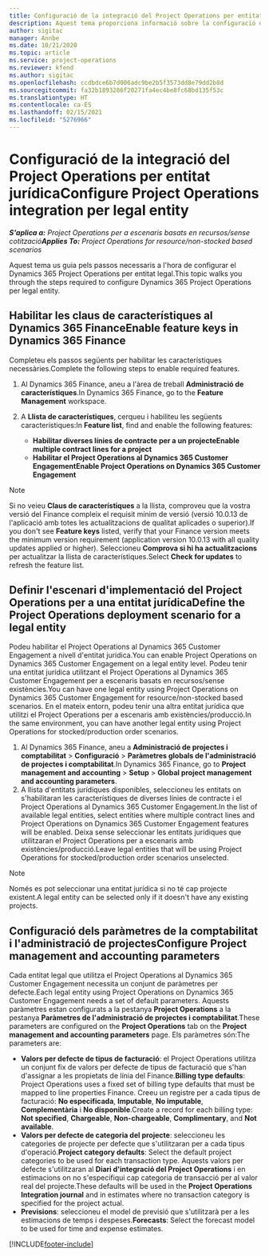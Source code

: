 ```yaml
---
title: Configuració de la integració del Project Operations per entitat jurídica
description: Aquest tema proporciona informació sobre la configuració de la integració per entitat jurídica al Project Operations.
author: sigitac
manager: Annbe
ms.date: 10/21/2020
ms.topic: article
ms.service: project-operations
ms.reviewer: kfend
ms.author: sigitac
ms.openlocfilehash: ccdbdce6b7d006adc9be2b5f3573dd8e79dd2b8d
ms.sourcegitcommit: fa32b1893286f20271fa4ec4be8fc68bd135f53c
ms.translationtype: HT
ms.contentlocale: ca-ES
ms.lasthandoff: 02/15/2021
ms.locfileid: "5276966"
---
```

# <a name="configure-project-operations-integration-per-legal-entity"></a><span data-ttu-id="aa18e-103">Configuració de la integració del Project Operations per entitat jurídica</span><span class="sxs-lookup"><span data-stu-id="aa18e-103">Configure Project Operations integration per legal entity</span></span> 

<span data-ttu-id="aa18e-104">_**S'aplica a:** Project Operations per a escenaris basats en recursos/sense cotització_</span><span class="sxs-lookup"><span data-stu-id="aa18e-104">_**Applies To:** Project Operations for resource/non-stocked based scenarios_</span></span>

<span data-ttu-id="aa18e-105">Aquest tema us guia pels passos necessaris a l'hora de configurar el Dynamics 365 Project Operations per entitat legal.</span><span class="sxs-lookup"><span data-stu-id="aa18e-105">This topic walks you through the steps required to configure Dynamics 365 Project Operations per legal entity.</span></span>

## <a name="enable-feature-keys-in-dynamics-365-finance"></a><span data-ttu-id="aa18e-106">Habilitar les claus de característiques al Dynamics 365 Finance</span><span class="sxs-lookup"><span data-stu-id="aa18e-106">Enable feature keys in Dynamics 365 Finance</span></span>

<span data-ttu-id="aa18e-107">Completeu els passos següents per habilitar les característiques necessàries.</span><span class="sxs-lookup"><span data-stu-id="aa18e-107">Complete the following steps to enable required features.</span></span>

1. <span data-ttu-id="aa18e-108">Al Dynamics 365 Finance, aneu a l'àrea de treball **Administració de característiques**.</span><span class="sxs-lookup"><span data-stu-id="aa18e-108">In Dynamics 365 Finance, go to the **Feature Management** workspace.</span></span>
2. <span data-ttu-id="aa18e-109">A **Llista de característiques**, cerqueu i habiliteu les següents característiques:</span><span class="sxs-lookup"><span data-stu-id="aa18e-109">In **Feature list**, find and enable the following features:</span></span>
  
    - <span data-ttu-id="aa18e-110">**Habilitar diverses línies de contracte per a un projecte**</span><span class="sxs-lookup"><span data-stu-id="aa18e-110">**Enable multiple contract lines for a project**</span></span>
    - <span data-ttu-id="aa18e-111">**Habilitar el Project Operations al Dynamics 365 Customer Engagement**</span><span class="sxs-lookup"><span data-stu-id="aa18e-111">**Enable Project Operations on Dynamics 365 Customer Engagement**</span></span>

> [!NOTE]
> <span data-ttu-id="aa18e-112">Si no veieu **Claus de característiques** a la llista, comproveu que la vostra versió del Finance compleix el requisit mínim de versió (versió 10.0.13 de l'aplicació amb totes les actualitzacions de qualitat aplicades o superior).</span><span class="sxs-lookup"><span data-stu-id="aa18e-112">If you don't see **Feature keys** listed, verify that your Finance version meets the minimum version requirement (application version 10.0.13 with all quality updates applied or higher).</span></span> <span data-ttu-id="aa18e-113">Seleccioneu **Comprova si hi ha actualitzacions** per actualitzar la llista de característiques.</span><span class="sxs-lookup"><span data-stu-id="aa18e-113">Select **Check for updates** to refresh the feature list.</span></span>

## <a name="define-the-project-operations-deployment-scenario-for-a-legal-entity"></a><span data-ttu-id="aa18e-114">Definir l'escenari d'implementació del Project Operations per a una entitat jurídica</span><span class="sxs-lookup"><span data-stu-id="aa18e-114">Define the Project Operations deployment scenario for a legal entity</span></span>

<span data-ttu-id="aa18e-115">Podeu habilitar el Project Operations al Dynamics 365 Customer Engagement a nivell d'entitat jurídica.</span><span class="sxs-lookup"><span data-stu-id="aa18e-115">You can enable Project Operations on Dynamics 365 Customer Engagement on a legal entity level.</span></span> <span data-ttu-id="aa18e-116">Podeu tenir una entitat jurídica utilitzant el Project Operations al Dynamics 365 Customer Engagement per a escenaris basats en recursos/sense existències.</span><span class="sxs-lookup"><span data-stu-id="aa18e-116">You can have one legal entity using Project Operations on Dynamics 365 Customer Engagement for resource/non-stocked based scenarios.</span></span> <span data-ttu-id="aa18e-117">En el mateix entorn, podeu tenir una altra entitat jurídica que utilitzi el Project Operations per a escenaris amb existències/producció.</span><span class="sxs-lookup"><span data-stu-id="aa18e-117">In the same environment, you can have another legal entity using Project Operations for stocked/production order scenarios.</span></span>

1. <span data-ttu-id="aa18e-118">Al Dynamics 365 Finance, aneu a **Administració de projectes i comptabilitat** > **Configuració** > **Paràmetres globals de l'administració de projectes i comptabilitat**.</span><span class="sxs-lookup"><span data-stu-id="aa18e-118">In Dynamics 365 Finance, go to **Project management and accounting** > **Setup** > **Global project management and accounting parameters**.</span></span>
2. <span data-ttu-id="aa18e-119">A llista d'entitats jurídiques disponibles, seleccioneu les entitats on s'habilitaran les característiques de diverses línies de contracte i el Project Operations al Dynamics 365 Customer Engagement.</span><span class="sxs-lookup"><span data-stu-id="aa18e-119">In the list of available legal entities, select entities where multiple contract lines and Project Operations on Dynamics 365 Customer Engagement features will be enabled.</span></span> <span data-ttu-id="aa18e-120">Deixa sense seleccionar les entitats jurídiques que utilitzaran el Project Operations per a escenaris amb existències/producció.</span><span class="sxs-lookup"><span data-stu-id="aa18e-120">Leave legal entities that will be using Project Operations for stocked/production order scenarios unselected.</span></span>

> [!NOTE]
> <span data-ttu-id="aa18e-121">Només es pot seleccionar una entitat jurídica si no té cap projecte existent.</span><span class="sxs-lookup"><span data-stu-id="aa18e-121">A legal entity can be selected only if it doesn't have any existing projects.</span></span>

## <a name="configure-project-management-and-accounting-parameters"></a><span data-ttu-id="aa18e-122">Configuració dels paràmetres de la comptabilitat i l'administració de projectes</span><span class="sxs-lookup"><span data-stu-id="aa18e-122">Configure Project management and accounting parameters</span></span>

<span data-ttu-id="aa18e-123">Cada entitat legal que utilitza el Project Operations al Dynamics 365 Customer Engagement necessita un conjunt de paràmetres per defecte.</span><span class="sxs-lookup"><span data-stu-id="aa18e-123">Each legal entity using Project Operations on Dynamics 365 Customer Engagement needs a set of default parameters.</span></span> <span data-ttu-id="aa18e-124">Aquests paràmetres estan configurats a la pestanya **Project Operations** a la pestanya **Paràmetres de l'administració de projectes i comptabilitat**.</span><span class="sxs-lookup"><span data-stu-id="aa18e-124">These parameters are configured on the **Project Operations** tab on the **Project management and accounting parameters** page.</span></span> <span data-ttu-id="aa18e-125">Els paràmetres són:</span><span class="sxs-lookup"><span data-stu-id="aa18e-125">The parameters are:</span></span>

  - <span data-ttu-id="aa18e-126">**Valors per defecte de tipus de facturació**: el Project Operations utilitza un conjunt fix de valors per defecte de tipus de facturació que s'han d'assignar a les propietats de línia del Finance.</span><span class="sxs-lookup"><span data-stu-id="aa18e-126">**Billing type defaults**: Project Operations uses a fixed set of billing type defaults that must be mapped to line properties Finance.</span></span> <span data-ttu-id="aa18e-127">Creeu un registre per a cada tipus de facturació: **No especificada**, **Imputable**, **No imputable**, **Complementària** i **No disponible**.</span><span class="sxs-lookup"><span data-stu-id="aa18e-127">Create a record for each billing type: **Not specified**, **Chargeable**, **Non-chargeable**, **Complimentary**, and **Not available**.</span></span>
  - <span data-ttu-id="aa18e-128">**Valors per defecte de categoria del projecte**: seleccioneu les categories de projecte per defecte que s'utilitzaran per a cada tipus d'operació.</span><span class="sxs-lookup"><span data-stu-id="aa18e-128">**Project category defaults**: Select the default project categories to be used for each transaction type.</span></span> <span data-ttu-id="aa18e-129">Aquests valors per defecte s'utilitzaran al **Diari d'integració del Project Operations** i en estimacions on no s'especifiqui cap categoria de transacció per al valor real del projecte.</span><span class="sxs-lookup"><span data-stu-id="aa18e-129">These defaults will be used in the **Project Operations Integration journal** and in estimates where no transaction category is specified for the project actual.</span></span>
  - <span data-ttu-id="aa18e-130">**Previsions**: seleccioneu el model de previsió que s'utilitzarà per a les estimacions de temps i despeses.</span><span class="sxs-lookup"><span data-stu-id="aa18e-130">**Forecasts**: Select the forecast model to be used for time and expense estimates.</span></span>


[!INCLUDE[footer-include](../includes/footer-banner.md)]